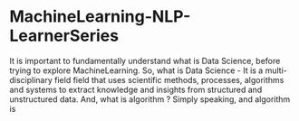 # MachineLearning-NLP-LearnerSeries
It is important to fundamentally understand what is Data Science, before trying to explore MachineLearning. So, what is Data Science -  It is a multi-disciplinary field field that uses scientific methods, processes, algorithms and systems to extract knowledge and insights from structured and unstructured data.
And, what is algorithm ? Simply speaking, and algorithm is 
